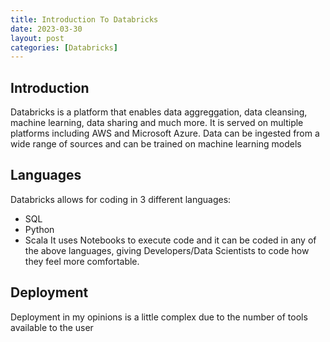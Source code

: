 ```yaml
---
title: Introduction To Databricks
date: 2023-03-30
layout: post
categories: [Databricks]
---
```

## Introduction

Databricks is a platform that enables data aggreggation, data cleansing, machine learning, data sharing and much more. It is served on multiple platforms including AWS and Microsoft Azure. Data can be ingested from a wide range of sources and can be trained on machine learning models

## Languages
Databricks allows for coding in 3 different languages:
* SQL
* Python
* Scala
It uses Notebooks to execute code and it can be coded in any of the above languages, giving Developers/Data Scientists to code how they feel more comfortable. 



## Deployment  
Deployment in my opinions is a little complex due to the number of tools available to the user